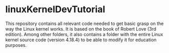 # linuxKernelDevTutorial
This repository contains all relevant code needed to get basic grasp on the way the Linux kernel works. It is based on the book of Robert Love (3rd edition).
Among other folders, it also contains a folder with the entire Linux kernel source code (version 4.18.4) to be able to modify it for education purposes.
